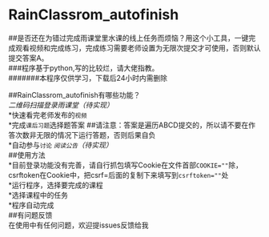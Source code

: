 # RainClassrom_autofinish  
##是否还在为错过完成雨课堂里水课的线上任务而烦恼？用这个小工具，一键完成观看视频和完成练习，完成练习需要老师设置为无限次提交才可使用，否则默认提交答案A。  
###程序基于python,写的比较烂，请大佬指教。  
#######本程序仅供学习，下载后24小时内需删除      


##RainClassrom_autofinish有哪些功能？  
*二维码扫描登录雨课堂（待实现）*  
*快速看完老师发布的`视频`  
*完成`课后习题`选择题答案    ##请注意：答案是遍历ABCD提交的，所以请不要在作答次数非无限的情况下运行答题，否则后果自负  
*自动参与`讨论`
*`阅读公告`（待实现）*        
##使用方法  
*目前登录功能没有完善，请自行抓包填写Cookie在文件首部`COOKIE=""`除，csrftoken在Cookie中，把csrf=后面的复制下来填写到`csrftoken=""`处  
*运行程序，选择要完成的课程  
*选择课程中的任务  
*程序自动完成    
##有问题反馈  
在使用中有任何问题，欢迎提issues反馈给我

